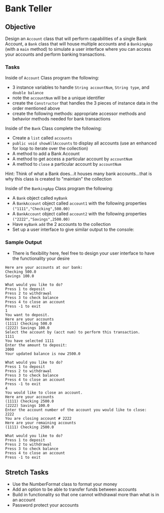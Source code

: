 # Bank Teller

## Objective

Design an `Account` class that will perform capabilities of a single Bank Account, a `Bank` class that will house multiple accounts and a `BankingApp` (with a `main` method) to simulate a user interface where you can access your accounts and perform banking transactions.

### Tasks

Inside of `Account` Class program the following:
- 3 instance variables to handle `String accountNum`, `String type`, and `double balance`
- note the `accountNum` will be a unique identifier
- create the `Constructor` that handles the 3 pieces of instance data in the order mentioned above
- create the following methods: appropriate accessor methods and behavior methods needed for bank transactions


Inside of the `Bank` Class complete the following:
- Create a `list` called `accounts`
- `public void showAllAccounts` to display all accounts (use an enhanced for loop to iterate over the collection)
- A method to add a Bank Account 
- A  method to get access a particular account by `accountNum`
- A  method to `close` a particular account by `accountNum`

Hint: Think of what a Bank does...it houses many bank accounts...that is why this class is created to "maintain" the collection

Inside of the `BankingApp` Class program the following:
- A `Bank` object called `myBank`
- A `BankAccount` object called `account1` with the following properties `("1111","Checking",500.00)`
- A `BankAccount` object called `account2` with the following properties `("2222","Savings",2500.00)`
- Have `myBank` `add` the 2 accounts to the collection
- Set up a user interface to give similar output to the console:
  
### Sample Output

- There is flexibility here, feel free to design your user interface to have the functionality your desire 

```
Here are your accounts at our bank:
Checking 500.0
Savings 100.0

What would you like to do?
Press 1 to deposit
Press 2 to withdrawal
Press 3 to check balance
Press 4 to close an account
Press -1 to exit
1
You want to deposit.
Here are your accounts
(1111) Checking 500.0
(2222) Savings 100.0
Select the account by (acct num) to perform this transaction.
1111
You have selected 1111
Enter the amount to deposit:
2000
Your updated balance is now 2500.0

What would you like to do?
Press 1 to deposit
Press 2 to withdrawal
Press 3 to check balance
Press 4 to close an account
Press -1 to exit
4
You would like to close an account.
Here are your accounts
(1111) Checking 2500.0
(2222) Savings 100.0
Enter the account number of the account you would like to close:
2222
You are closing account # 2222
Here are your remaining accounts
(1111) Checking 2500.0

What would you like to do?
Press 1 to deposit
Press 2 to withdrawal
Press 3 to check balance
Press 4 to close an account
Press -1 to exit
```

## Stretch Tasks
- Use the NumberFormat class to format your money 
- Add an option to be able to transfer funds between accounts
- Build in functionality so that one cannot withdrawal more than what is in an account
- Password protect your accounts
